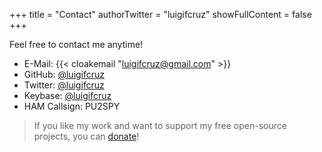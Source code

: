 +++
title = "Contact"
authorTwitter = "luigifcruz"
showFullContent = false
+++

Feel free to contact me anytime!

- E-Mail: {{< cloakemail "luigifcruz@gmail.com" >}}
- GitHub: [@luigifcruz](https://github.com.luigifcruz)
- Twitter: [@luigifcruz](http://twitter.com/luigifcruz)
- Keybase: [@luigifcruz](https://keybase.io/luigifcruz)
- HAM Callsign: PU2SPY

> If you like my work and want to support my free open-source projects, you can [donate](/donate)!
